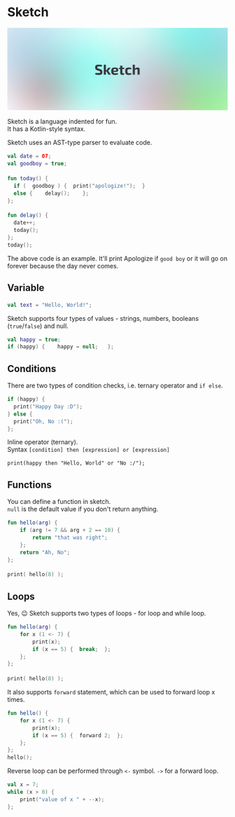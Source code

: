 # Sketch

![sketch](/asset/sketch.png)

Sketch is a language indented for fun.
<br>
It has a Kotlin-style syntax.
<br>

Sketch uses an AST-type parser to evaluate code.

````kotlin
val date = 07;
val goodboy = true;

fun today() {
  if (  goodboy ) {  print("apologize!");  }
  else {    delay();    };
};

fun delay() {
  date++;
  today();
};
today();
````
The above code is an example.
It'll print Apologize if `good boy` or it will go on forever because the day never comes.

## Variable

````kotlin
val text = "Hello, World!";
````

Sketch supports four types of values - strings, numbers, booleans (`true`/`false`) and null.
````kotlin
val happy = true;
if (happy) {    happy = null;   };
````

## Conditions

There are two types of condition checks, i.e. ternary operator and `if else`.

````kotlin
if (happy) {
  print("Happy Day :D");  
} else {
  print("Oh, No :(");  
};
````
Inline operator (ternary).
<br>
Syntax `[condition] then [expression] or [expression]`
````vertica
print(happy then "Hello, World" or "No :/");
````
## Functions

You can define a function in sketch.
<br>
`null` is the default value if you don't return anything.
````kotlin
fun hello(arg) {
    if (arg != 7 && arg + 2 == 10) {
        return "that was right";
    };
    return "Ah, No";
};

print( hello(8) );
````
## Loops

Yes, 😉 Sketch supports two types of loops - for loop and while loop.

````kotlin
fun hello(arg) {
    for x (1 <- 7) {
        print(x);
        if (x == 5) {  break;  };
    };
};

print( hello(8) );
````

It also supports `forward` statement, which can be used to forward loop x times.
````kotlin
fun hello() {
    for x (1 <- 7) {
        print(x);
        if (x == 5) {  forward 2;  };
    };
};
hello();
````

Reverse loop can be performed through `<-` symbol. `->` for a forward loop.

````kotlin
val x = 7;
while (x > 0) {
    print("value of x " + --x);
};
````